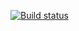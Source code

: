 [![Build status](https://ci.appveyor.com/api/projects/status/2cvgyq0m75r36uo0?svg=true)](https://ci.appveyor.com/project/tatl9r/bdd)
